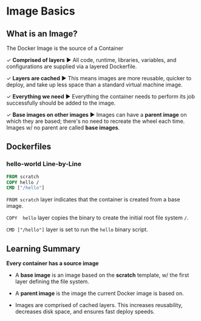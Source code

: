 # Image Basics

## What is an Image?

The Docker Image is the source of a Container

✓ **Comprised of layers** ▶︎ All code, runtime, libraries, variables, and configurations are supplied via a layered Dockerfile.

✓ **Layers are cached** ▶︎ This means images are more reusable, quicker to deploy, and take up less space than a standard virtual machine image.

✓ **Everything we need** ▶︎ Everything the container needs to perform its job successfully should be added to the image.

✓ **Base images on other images** ▶︎ Images can have a **parent image** on which they are based; there's no need to recreate the wheel each time. Images w/ no parent are called **base images**.

## Dockerfiles

### hello-world Line-by-Line

```dockerfile
FROM scratch
COPY hello /
CMD ["/hello"]
```

`FROM scratch` layer indicates that the container is created from a base image.

`COPY  hello` layer copies the binary to create the initial root file system `/`.

`CMD ["/hello"]` layer is set to run the `hello` binary script.

## Learning Summary

**Every container has a source image**

* A **base image** is an image based on the **scratch** template, w/ the first layer defining the file system.

* A **parent image** is the image the current Docker image is based on.

* Images are comprised of cached layers. This increases reusability, decreases disk space, and ensures fast deploy speeds.
